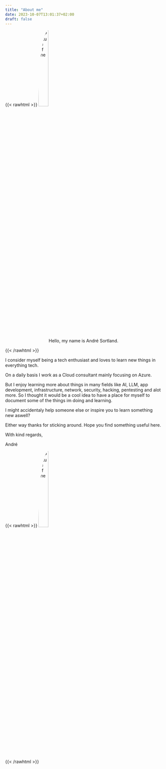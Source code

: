 ```yaml
---
title: "About me"
date: 2023-10-07T13:01:37+02:00
draft: false
---
```


{{< rawhtml >}}
<img style="border-radius:25%;margin-left:auto;margin-right:auto;" width="25%" src="/me.jpeg" alt="Picture of me">
<p align="center">Hello, my name is André Sortland.</p>
{{< /rawhtml >}}


I consider myself being a tech enthusiast and loves to learn new things in everything tech.

On a daily basis I work as a Cloud consultant mainly focusing on Azure.

But I enjoy learning more about things in many fields like AI, LLM, app development, infrastructure, network, security, hacking, pentesting and alot more.
So I thought it would be a cool idea to have a place for myself to document some of the things im doing and learning.

I might accidentaly help someone else or inspire you to learn something new aswell?

Either way thanks for sticking around. Hope you find something useful here.

With kind regards,

André

{{< rawhtml >}}
<img style="border-radius:25%;margin-left:auto;margin-right:auto;" width="25%" src="/azsolutionsarchitect.png" alt="Picture of me">
<p align="center"></p>
{{< /rawhtml >}}